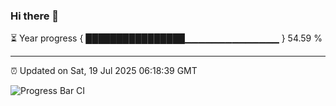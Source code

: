 ### Hi there 👋

⏳ Year progress { ████████████████▁▁▁▁▁▁▁▁▁▁▁▁▁▁ } 54.59 %

---

⏰ Updated on Sat, 19 Jul 2025 06:18:39 GMT

![Progress Bar CI](https://github.com/code-lakshay/GitHub-Actions-Demo/workflows/Progress%20Bar%20CI/badge.svg)
